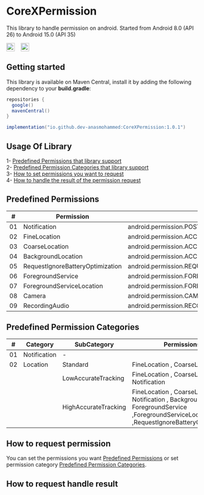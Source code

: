 # CoreXPermission

This library to handle permission on android. Started from Android 8.0 (API 26) to Android 15.0 (API 35)

<img src="https://img.shields.io/badge/API-26%2B-brightgreen.svg?style=flat" height="22" valign="middle"> &nbsp;&nbsp;
<img src="https://img.shields.io/badge/License-MIT-yellow.svg" height="22" valign="middle">&nbsp;&nbsp;

## Getting started

This library is available on Maven Central, install it by adding the following dependency to
your <b>build.gradle</b>:

```gradle
repositories {
  google()
  mavenCentral()
}

implementation("io.github.dev-anasmohammed:CoreXPermission:1.0.1")
```

## Usage Of Library

1- [Predefined Permissions that library support](#predefined-permissions)<br/>
2- [Predefined Permission Categories that library support](#predefined-permission-categories)<br/>
3- [How to set permissions you want to request](#how-to-request-permission)<br/>
4- [How to handle the result of the permission request](#how-to-request-handle-result)<br/>

## Predefined Permissions

| #  | Permission                       | Value                                                   |
|----|----------------------------------|---------------------------------------------------------|
| 01 | Notification                     | android.permission.POST_NOTIFICATIONS                   |
| 02 | FineLocation                     | android.permission.ACCESS_FINE_LOCATION                 |
| 03 | CoarseLocation                   | android.permission.ACCESS_COARSE_LOCATION               |
| 04 | BackgroundLocation               | android.permission.ACCESS_BACKGROUND_LOCATION           |
| 05 | RequestIgnoreBatteryOptimization | android.permission.REQUEST_IGNORE_BATTERY_OPTIMIZATIONS |
| 06 | ForegroundService                | android.permission.FOREGROUND_SERVICE                   |
| 07 | ForegroundServiceLocation        | android.permission.FOREGROUND_SERVICE_LOCATION          |
| 08 | Camera                           | android.permission.CAMERA                               |
| 09 | RecordingAudio                   | android.permission.RECORD_AUDIO                         |

## Predefined Permission Categories

| #  | Category     | SubCategory          | Permissions                                                                                                                                          |
|----|--------------|----------------------|------------------------------------------------------------------------------------------------------------------------------------------------------|
| 01 | Notification | -                    |                                                                                                                                                      |
| 02 | Location     | Standard             | FineLocation , CoarseLocation                                                                                                                        |
|    |              | LowAccurateTracking  | FineLocation , CoarseLocation , Notification                                                                                                         |
|    |              | HighAccurateTracking | FineLocation , CoarseLocation , Notification , BackgroundLocation<br/>ForegroundService ,ForegroundServiceLocation ,RequestIgnoreBatteryOptimization |


## How to request permission

You can set the permissions you want [Predefined Permissions](#predefined-permissions) or set
permission category [Predefined Permission Categories](#predefined-permission-categories).

## How to request handle result




